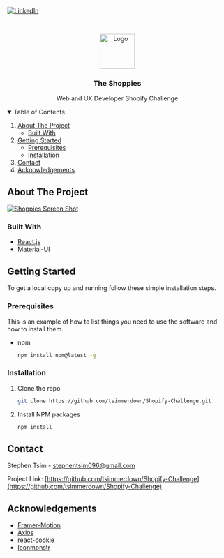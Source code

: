 
[![LinkedIn][linkedin-shield]][linkedin-url]

<!-- PROJECT LOGO -->
<br />
<p align="center">
  <img src="images/shopify.png" alt="Logo" width="80" height="80">

  <h3 align="center">The Shoppies</h3>

  <p align="center">
    Web and UX Developer Shopify Challenge
  </p>
</p>



<!-- TABLE OF CONTENTS -->
<details open="open">
  <summary>Table of Contents</summary>
  <ol>
    <li>
      <a href="#about-the-project">About The Project</a>
      <ul>
        <li><a href="#built-with">Built With</a></li>
      </ul>
    </li>
    <li>
      <a href="#getting-started">Getting Started</a>
      <ul>
        <li><a href="#prerequisites">Prerequisites</a></li>
        <li><a href="#installation">Installation</a></li>
      </ul>
    </li>
    <li><a href="#contact">Contact</a></li>
    <li><a href="#acknowledgements">Acknowledgements</a></li>
  </ol>
</details>



<!-- ABOUT THE PROJECT -->
## About The Project

[![Shoppies Screen Shot][project-screenshot]](https://stephens-shoppies.netlify.app/)



### Built With

* [React.js](https://reactjs.org/)
* [Material-UI](https://material-ui.com/)


<!-- GETTING STARTED -->
## Getting Started

To get a local copy up and running follow these simple installation steps.

### Prerequisites

This is an example of how to list things you need to use the software and how to install them.
* npm
  ```sh
  npm install npm@latest -g
  ```

### Installation

1. Clone the repo
   ```sh
   git clone https://github.com/tsimmerdown/Shopify-Challenge.git
   ```
2. Install NPM packages
   ```sh
   npm install
   ```

<!-- CONTACT -->
## Contact

Stephen Tsim - stephentsim096@gmail.com

Project Link: [https://github.com/tsimmerdown/Shopify-Challenge](https://github.com/tsimmerdown/Shopify-Challenge)



<!-- ACKNOWLEDGEMENTS -->
## Acknowledgements
* [Framer-Motion](https://www.framer.com/motion/)
* [Axios](https://www.npmjs.com/package/axios)
* [react-cookie](https://www.npmjs.com/package/react-cookie)
* [Iconmonstr](https://iconmonstr.com/)





<!-- MARKDOWN LINKS & IMAGES -->

[linkedin-shield]: https://img.shields.io/badge/-LinkedIn-black.svg?style=for-the-badge&logo=linkedin&colorB=555
[linkedin-url]: https://www.linkedin.com/in/stephen-tsim/
[project-screenshot]: images/screenshot.png